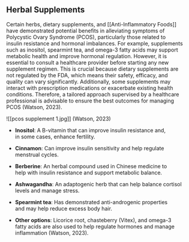 ## Herbal Supplements

Certain herbs, dietary supplements, and [[Anti-Inflammatory Foods]]  
have demonstrated potential benefits in alleviating symptoms of  
Polycystic Ovary Syndrome (PCOS), particularly those related to  
insulin resistance and hormonal imbalances. For example, supplements  
such as inositol, spearmint tea, and omega-3 fatty acids may support  
metabolic health and improve hormonal regulation. However, it is  
essential to consult a healthcare provider before starting any new  
supplement regimen. This is crucial because dietary supplements are  
not regulated by the FDA, which means their safety, efficacy, and  
quality can vary significantly. Additionally, some supplements may  
interact with prescription medications or exacerbate existing health  
conditions. Therefore, a tailored approach supervised by a healthcare  
professional is advisable to ensure the best outcomes for managing  
PCOS (Watson, 2023).

![[pcos supplement 1.jpg]]
(Watson, 2023)

- **Inositol**: A B-vitamin that can improve insulin resistance and,  
in some cases, enhance fertility.  

- **Cinnamon**: Can improve insulin sensitivity and help regulate  
menstrual cycles.  

- **Berberine**: An herbal compound used in Chinese medicine to  
help with insulin resistance and support metabolic balance.  

- **Ashwagandha**: An adaptogenic herb that can help balance cortisol  
levels and manage stress.  

- **Spearmint tea**: Has demonstrated anti-androgenic properties   
and may help reduce excess body hair.

- **Other options**: Licorice root, chasteberry (Vitex), and omega-3  
fatty acids are also used to help regulate hormones and manage  
inflammation (Watson, 2023).